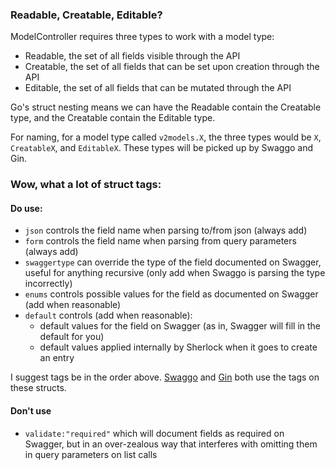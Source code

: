 ### Readable, Creatable, Editable?
ModelController requires three types to work with a model type:
- Readable, the set of all fields visible through the API
- Creatable, the set of all fields that can be set upon creation through the API
- Editable, the set of all fields that can be mutated through the API

Go's struct nesting means we can have the Readable contain the Creatable type, and the Creatable contain the Editable type.

For naming, for a model type called `v2models.X`, the three types would be `X`, `CreatableX`, and `EditableX`. These types will be picked up by Swaggo and Gin.

### Wow, what a lot of struct tags:
#### Do use:
- `json` controls the field name when parsing to/from json (always add)
- `form` controls the field name when parsing from query parameters (always add)
- `swaggertype` can override the type of the field documented on Swagger, useful for anything recursive (only add when Swaggo is parsing the type incorrectly)
- `enums` controls possible values for the field as documented on Swagger (add when reasonable)
- `default` controls (add when reasonable):
  - default values for the field on Swagger (as in, Swagger will fill in the default for you)
  - default values applied internally by Sherlock when it goes to create an entry


I suggest tags be in the order above. [Swaggo](https://github.com/swaggo/swag#available) and [Gin](https://github.com/gin-gonic/gin#model-binding-and-validation) both use the tags on these structs.

#### Don't use
- `validate:"required"` which will document fields as required on Swagger, but in an over-zealous way that interferes with omitting them in query parameters on list calls



